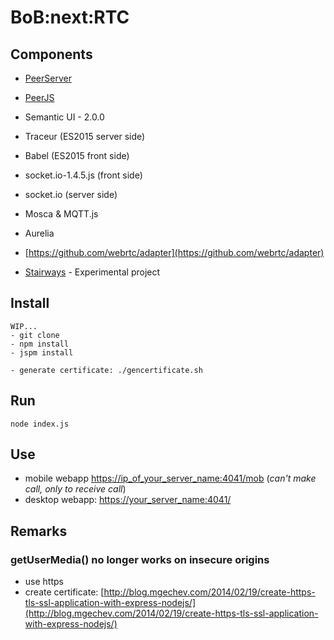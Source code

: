 # BoB:next:RTC



## Components

- [PeerServer](https://github.com/peers/peerjs-server)
- [PeerJS](http://peerjs.com)
- Semantic UI - 2.0.0
- Traceur (ES2015 server side)
- Babel (ES2015 front side)
- socket.io-1.4.5.js (front side)
- socket.io (server side)
- Mosca & MQTT.js
- Aurelia
- [https://github.com/webrtc/adapter](https://github.com/webrtc/adapter)

- [Stairways](https://github.com/k33g/stairways) - Experimental project

## Install

    WIP...
    - git clone
    - npm install
    - jspm install

    - generate certificate: ./gencertificate.sh

## Run

    node index.js

## Use

- mobile webapp [https://ip_of_your_server_name:4041/mob](https://ip_of_your_server_name:4041/mob) (*can't make call, only to receive call*)
- desktop webapp: [https://your_server_name:4041/](https://your_server_name:4041/)

## Remarks

### getUserMedia() no longer works on insecure origins

- use https
- create certificate: [http://blog.mgechev.com/2014/02/19/create-https-tls-ssl-application-with-express-nodejs/](http://blog.mgechev.com/2014/02/19/create-https-tls-ssl-application-with-express-nodejs/)